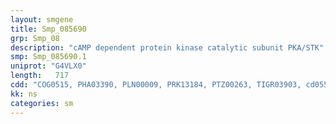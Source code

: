 ```yaml
---
layout: smgene
title: Smp_085690
grp: Smp_08
description: "cAMP dependent protein kinase catalytic subunit PKA/STK"
smp: Smp_085690.1
uniprot: "G4VLX0"
length:   717
cdd: "COG0515, PHA03390, PLN00009, PRK13184, PTZ00263, TIGR03903, cd05580, cl21453, pfam00069, smart00220"
kk: ns
categories: sm
---
```

